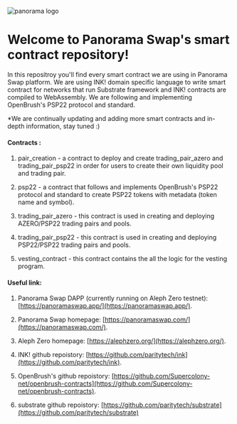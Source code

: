 
![panorama logo](https://i.imagesup.co/images2/302ff85b1ff055738b8c63ae2ca0137f9c3a6929.png)


# Welcome to Panorama Swap's smart contract repository!

In this repositroy you'll find every smart contract we are using in Panorama Swap platform.
We are using INK! domain specific language to write smart contract for networks that run Substrate framework and INK! contracts are compiled to WebAssembly.
We are following and implementing OpenBrush's PSP22 protocol and standard.

*We are continually updating and adding more smart contracts and in-depth information, stay tuned :) 

#### Contracts :

1. pair_creation - a contract to deploy and create trading_pair_azero and trading_pair_psp22 in order for users to create their own liquidity pool and trading pair. 

2. psp22 - a contract that follows and implements OpenBrush's PSP22 protocol and standard to create PSP22 tokens with metadata (token name and symbol).

3. trading_pair_azero - this contract is used in creating and deploying AZERO/PSP22 trading pairs and pools.

4. trading_pair_psp22 - this contract is used in creating and deploying PSP22/PSP22 trading pairs and pools.

4. vesting_contract - this contract contains the all the logic for the vesting program.


#### Useful link:

1. Panorama Swap DAPP (currently running on Aleph Zero testnet): [https://panoramaswap.app/](https://panoramaswap.app/).

2. Panorama Swap homepage: [https://panoramaswap.com/](https://panoramaswap.com/).

3. Aleph Zero homepage: [https://alephzero.org/](https://alephzero.org/).

4. INK! github repoistory: [https://github.com/paritytech/ink](https://github.com/paritytech/ink).

5. OpenBrush's github repoistory: [https://github.com/Supercolony-net/openbrush-contracts](https://github.com/Supercolony-net/openbrush-contracts).

6. substrate github repoistory: [https://github.com/paritytech/substrate](https://github.com/paritytech/substrate)


